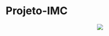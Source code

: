 # Projeto-IMC

<div align="center">
  <img src="https://github.com/luiz1999/Projeto-IMC/assets/60804508/00e7dae3-bffd-4970-917f-9b0501c7f55f" width-="500px"/>
</div>
